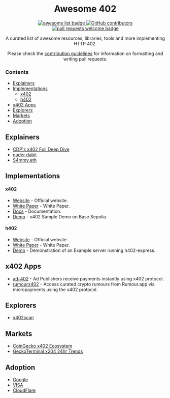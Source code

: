 <div align="center">
  <h1 align="center">Awesome 402</h1>
  <p align="center">
    <a href="https://github.com/sindresorhus/awesome">
      <img alt="awesome list badge" src="https://cdn.rawgit.com/sindresorhus/awesome/d7305f38d29fed78fa85652e3a63e154dd8e8829/media/badge.svg">
    </a>
    <a href="https://github.com/stabloshi/awesome-x402/graphs/contributors">
      <img alt="GitHub contributors" src="https://img.shields.io/github/contributors/stabloshi/awesome-x402">
    </a>
    <a href="http://makeapullrequest.com">
      <img alt="pull requests welcome badge" src="https://img.shields.io/badge/PRs-welcome-brightgreen.svg?style=flat">
    </a>
  </p>
  
  <p align="center">A curated list of awesome resources, libraries, tools and more implementing HTTP 402.</p>
  <p align="center">Please check the <a href="CONTRIBUTING.md">contribution guidelines</a> for information on formatting and writing pull requests.</p>
  
</div>

### Contents

- [Explainers](#explainers)
- [Implementations](#implementations)
    - [x402](#x402)
    - [h402](#h402)
- [x402 Apps](#x402-apps)
- [Explorers](#explorers)
- [Markets](#markets)
- [Adoption](#adoption)

## Explainers
- [CDP's x402 Full Deep Dive](https://www.youtube.com/watch?v=Nodgp7fiPQc)
- [nader dabit](https://x.com/dabit3/status/1982483131979735078)
- [S4mmy.eth](https://x.com/S4mmyEth/status/1981672515844878508?t=37HqYAxBXtBsN8NMlQvsYw&s=35)

## Implementations

#### x402

- [Website](https://www.x402.org/) - Official website.
- [White Paper](https://www.x402.org/x402-whitepaper.pdf) - White Paper.
- [Docs](https://x402.gitbook.io/x402) - Documentation.
- [Demo](https://www.x402.org/protected) - x402 Sample Demo on Base Sepolia.

#### h402

- [Website](https://www.h402.org/) - Official website.
- [White Paper](https://cdn.h402.xyz/h402.pdf) - White Paper.
- [Demo](https://github.com/bit-gpt/h402/tree/main/examples/typescript/servers/express#h402-express-example-server) - Demonstration of an Example server running h402-express.

## x402 Apps
- [ad-402](https://ad402.vercel.app/) - Ad Publishers receive payments instantly using x402 protocol.
- [rumourx402](https://www.rumourx402.com/) - Access curated crypto rumours from Rumour.app via micropayments using the x402 protocol.

## Explorers
- [x402scan](https://www.x402scan.com/)

## Markets
- [CoinGecko x402 Ecosystem](https://www.coingecko.com/en/categories/x402-ecosystem)
- [GeckoTerminal x204 24hr Trends](https://www.geckoterminal.com/category/x402-protocol)

## Adoption
- [Google](https://github.com/google-agentic-commerce/a2a-x402)
- [VISA](https://investor.visa.com/news/news-details/2025/Visa-Introduces-Trusted-Agent-Protocol-An-Ecosystem-Led-Framework-for-AI-Commerce/default.aspx)
- [CloudFlare](https://developers.cloudflare.com/agents/x402/)
